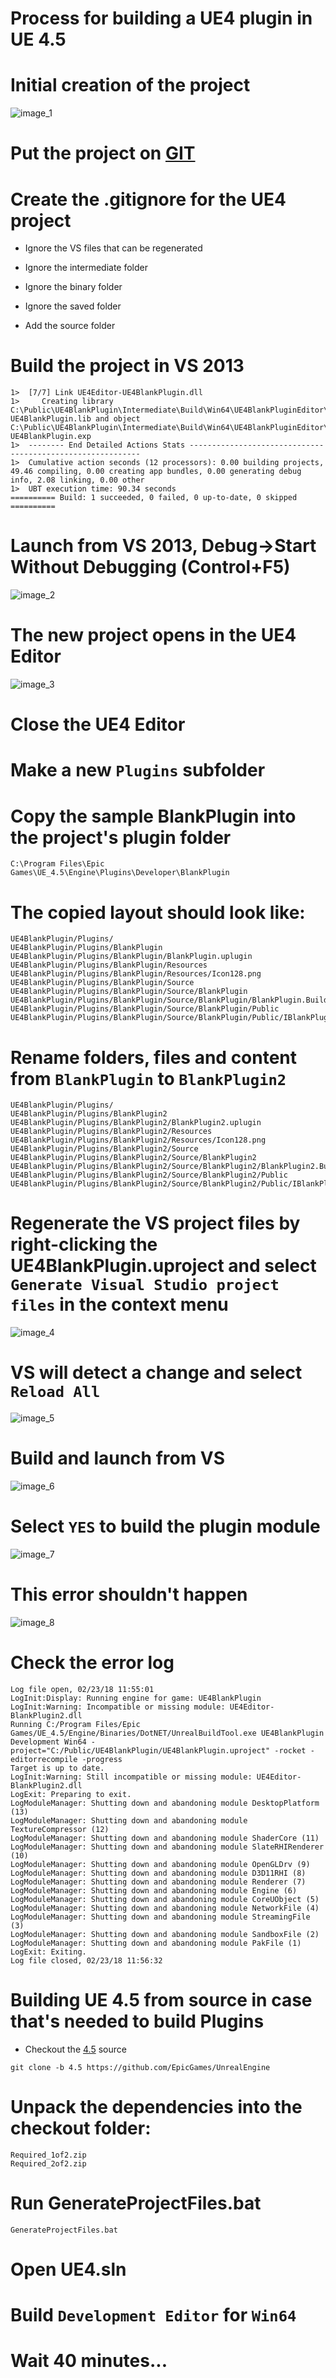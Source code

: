 # Process for building a UE4 plugin in UE 4.5

# Initial creation of the project

![image_1](images/image_1.png)

# Put the project on [GIT](https://github.com/tgraupmann/UE4BlankPlugin)

# Create the .gitignore for the UE4 project

* Ignore the VS files that can be regenerated

* Ignore the intermediate folder

* Ignore the binary folder

* Ignore the saved folder

* Add the source folder

# Build the project in VS 2013

```
1>  [7/7] Link UE4Editor-UE4BlankPlugin.dll
1>     Creating library C:\Public\UE4BlankPlugin\Intermediate\Build\Win64\UE4BlankPluginEditor\Development\UE4Editor-UE4BlankPlugin.lib and object C:\Public\UE4BlankPlugin\Intermediate\Build\Win64\UE4BlankPluginEditor\Development\UE4Editor-UE4BlankPlugin.exp
1>  -------- End Detailed Actions Stats -----------------------------------------------------------
1>  Cumulative action seconds (12 processors): 0.00 building projects, 49.46 compiling, 0.00 creating app bundles, 0.00 generating debug info, 2.08 linking, 0.00 other
1>  UBT execution time: 90.34 seconds
========== Build: 1 succeeded, 0 failed, 0 up-to-date, 0 skipped ==========
```

# Launch from VS 2013, Debug->Start Without Debugging (Control+F5)

![image_2](images/image_2.png)

#  The new project opens in the UE4 Editor

![image_3](images/image_3.png)

# Close the UE4 Editor

# Make a new `Plugins` subfolder

# Copy the sample BlankPlugin into the project's plugin folder

```
C:\Program Files\Epic Games\UE_4.5\Engine\Plugins\Developer\BlankPlugin
```

# The copied layout should look like:

```
UE4BlankPlugin/Plugins/
UE4BlankPlugin/Plugins/BlankPlugin
UE4BlankPlugin/Plugins/BlankPlugin/BlankPlugin.uplugin
UE4BlankPlugin/Plugins/BlankPlugin/Resources
UE4BlankPlugin/Plugins/BlankPlugin/Resources/Icon128.png
UE4BlankPlugin/Plugins/BlankPlugin/Source
UE4BlankPlugin/Plugins/BlankPlugin/Source/BlankPlugin
UE4BlankPlugin/Plugins/BlankPlugin/Source/BlankPlugin/BlankPlugin.Build.cs
UE4BlankPlugin/Plugins/BlankPlugin/Source/BlankPlugin/Public
UE4BlankPlugin/Plugins/BlankPlugin/Source/BlankPlugin/Public/IBlankPlugin.h
```

# Rename folders, files and content from `BlankPlugin` to `BlankPlugin2`

```
UE4BlankPlugin/Plugins/
UE4BlankPlugin/Plugins/BlankPlugin2
UE4BlankPlugin/Plugins/BlankPlugin2/BlankPlugin2.uplugin
UE4BlankPlugin/Plugins/BlankPlugin2/Resources
UE4BlankPlugin/Plugins/BlankPlugin2/Resources/Icon128.png
UE4BlankPlugin/Plugins/BlankPlugin2/Source
UE4BlankPlugin/Plugins/BlankPlugin2/Source/BlankPlugin2
UE4BlankPlugin/Plugins/BlankPlugin2/Source/BlankPlugin2/BlankPlugin2.Build.cs
UE4BlankPlugin/Plugins/BlankPlugin2/Source/BlankPlugin2/Public
UE4BlankPlugin/Plugins/BlankPlugin2/Source/BlankPlugin2/Public/IBlankPlugin2.h
```

# Regenerate the VS project files by right-clicking the UE4BlankPlugin.uproject and select `Generate Visual Studio project files` in the context menu

![image_4](images/image_4.png)

# VS will detect a change and select `Reload All`

![image_5](images/image_5.png)

# Build and launch from VS

![image_6](images/image_6.png)

# Select `YES` to build the plugin module

![image_7](images/image_7.png)

# This error shouldn't happen

![image_8](images/image_8.png)

# Check the error log

```
Log file open, 02/23/18 11:55:01
LogInit:Display: Running engine for game: UE4BlankPlugin
LogInit:Warning: Incompatible or missing module: UE4Editor-BlankPlugin2.dll
Running C:/Program Files/Epic Games/UE_4.5/Engine/Binaries/DotNET/UnrealBuildTool.exe UE4BlankPlugin Development Win64 -project="C:/Public/UE4BlankPlugin/UE4BlankPlugin.uproject" -rocket -editorrecompile -progress
Target is up to date.
LogInit:Warning: Still incompatible or missing module: UE4Editor-BlankPlugin2.dll
LogExit: Preparing to exit.
LogModuleManager: Shutting down and abandoning module DesktopPlatform (13)
LogModuleManager: Shutting down and abandoning module TextureCompressor (12)
LogModuleManager: Shutting down and abandoning module ShaderCore (11)
LogModuleManager: Shutting down and abandoning module SlateRHIRenderer (10)
LogModuleManager: Shutting down and abandoning module OpenGLDrv (9)
LogModuleManager: Shutting down and abandoning module D3D11RHI (8)
LogModuleManager: Shutting down and abandoning module Renderer (7)
LogModuleManager: Shutting down and abandoning module Engine (6)
LogModuleManager: Shutting down and abandoning module CoreUObject (5)
LogModuleManager: Shutting down and abandoning module NetworkFile (4)
LogModuleManager: Shutting down and abandoning module StreamingFile (3)
LogModuleManager: Shutting down and abandoning module SandboxFile (2)
LogModuleManager: Shutting down and abandoning module PakFile (1)
LogExit: Exiting.
Log file closed, 02/23/18 11:56:32
```

# Building UE 4.5 from source in case that's needed to build Plugins

* Checkout the [4.5](https://github.com/EpicGames/UnrealEngine/tree/4.5) source

```
git clone -b 4.5 https://github.com/EpicGames/UnrealEngine
```

# Unpack the dependencies into the checkout folder:

```
Required_1of2.zip
Required_2of2.zip
```

# Run GenerateProjectFiles.bat

```
GenerateProjectFiles.bat
```

# Open UE4.sln

# Build `Development Editor` for `Win64`

# Wait 40 minutes...
